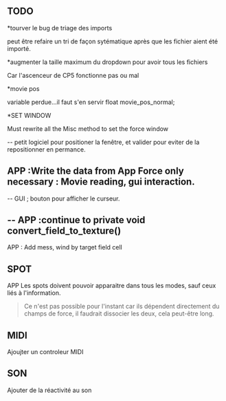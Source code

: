 TODO
--
*tourver le bug de triage des imports

peut être refaire un tri de façon sytématique après que les fichier aient été importé.

*augmenter la taille maximum du dropdown pour avoir tous les fichiers

Car l'ascenceur de CP5 fonctionne pas ou mal

*movie pos

variable perdue...il faut s'en servir
float movie_pos_normal;


*SET WINDOW

Must rewrite all the Misc method to set the force window




--
petit logiciel pour positioner la fenêtre, et valider pour eviter de la repositionner en permance.

APP :Write the data from App Force only necessary : Movie reading, gui interaction.
--

--
GUI ; bouton pour afficher le curseur.

--
APP :continue to private void convert_field_to_texture()
--
APP : Add mess, wind by target field cell





SPOT
--
APP Les spots doivent pouvoir apparaitre dans tous les modes, sauf ceux liés à l'information.
> Ce n'est pas possible pour l'instant car ils dépendent directement du champs de force, il faudrait dissocier les deux, cela peut-être long.


MIDI
--
Ajoujter un controleur MIDI


SON
--
Ajouter de la réactivité au son

